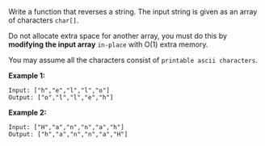 Write a function that reverses a string. The input string is given as an array of characters `char[]`.

Do not allocate extra space for another array, you must do this by **modifying the input array**  `in-place` with O(1) extra memory.

You may assume all the characters consist of `printable ascii characters`.

 

**Example 1:**
    
    Input: ["h","e","l","l","o"]
    Output: ["o","l","l","e","h"]
**Example 2:**
    
    Input: ["H","a","n","n","a","h"]
    Output: ["h","a","n","n","a","H"]